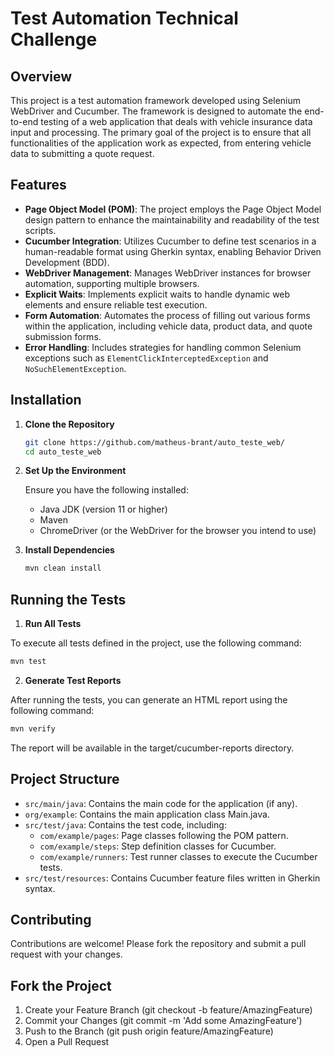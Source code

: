 # Test Automation Technical Challenge

## Overview

This project is a test automation framework developed using Selenium WebDriver and Cucumber. The framework is designed to automate the end-to-end testing of a web application that deals with vehicle insurance data input and processing. The primary goal of the project is to ensure that all functionalities of the application work as expected, from entering vehicle data to submitting a quote request.

## Features

- **Page Object Model (POM)**: The project employs the Page Object Model design pattern to enhance the maintainability and readability of the test scripts.
- **Cucumber Integration**: Utilizes Cucumber to define test scenarios in a human-readable format using Gherkin syntax, enabling Behavior Driven Development (BDD).
- **WebDriver Management**: Manages WebDriver instances for browser automation, supporting multiple browsers.
- **Explicit Waits**: Implements explicit waits to handle dynamic web elements and ensure reliable test execution.
- **Form Automation**: Automates the process of filling out various forms within the application, including vehicle data, product data, and quote submission forms.
- **Error Handling**: Includes strategies for handling common Selenium exceptions such as `ElementClickInterceptedException` and `NoSuchElementException`.

## Installation

1. **Clone the Repository**

   ```sh
   git clone https://github.com/matheus-brant/auto_teste_web/
   cd auto_teste_web

2. **Set Up the Environment**

   Ensure you have the following installed:

   - Java JDK (version 11 or higher)
   - Maven
   - ChromeDriver (or the WebDriver for the browser you intend to use)
  
3. **Install Dependencies**

   ```sh
   mvn clean install
   ```

## Running the Tests

1. **Run All Tests**

To execute all tests defined in the project, use the following command:

   ```sh
   mvn test
   ```

2. **Generate Test Reports**

After running the tests, you can generate an HTML report using the following command:

   ```sh
   mvn verify
   ```

The report will be available in the target/cucumber-reports directory.

## Project Structure

- `src/main/java`: Contains the main code for the application (if any).
- `org/example`: Contains the main application class Main.java.
- `src/test/java`: Contains the test code, including:
  - `com/example/pages`: Page classes following the POM pattern.
  - `com/example/steps`: Step definition classes for Cucumber.
  - `com/example/runners`: Test runner classes to execute the Cucumber tests.
- `src/test/resources`: Contains Cucumber feature files written in Gherkin syntax.

## Contributing

Contributions are welcome! Please fork the repository and submit a pull request with your changes.

## Fork the Project

1. Create your Feature Branch (git checkout -b feature/AmazingFeature)
2. Commit your Changes (git commit -m 'Add some AmazingFeature')
3. Push to the Branch (git push origin feature/AmazingFeature)
4. Open a Pull Request

